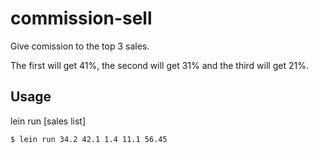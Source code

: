 # commission-sell

Give comission to the top 3 sales.

The first will get 41%, the second will get 31% and the third will get 21%.

## Usage

lein run [sales list]

```
$ lein run 34.2 42.1 1.4 11.1 56.45
```

